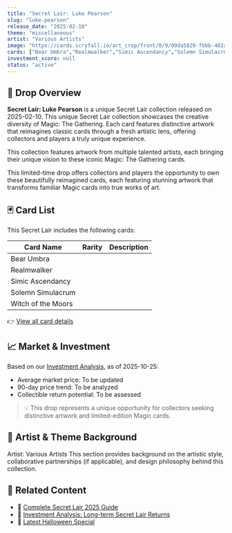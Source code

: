 ```yaml
---
title: "Secret Lair: Luke Pearson"
slug: "luke-pearson"
release_date: "2025-02-10"
theme: "miscellaneous"
artist: "Various Artists"
image: "https://cards.scryfall.io/art_crop/front/0/9/09da5828-fbbb-402a-815b-034ed3ca0722.jpg?1738928114"
cards: ["Bear Umbra","Realmwalker","Simic Ascendancy","Solemn Simulacrum","Witch of the Moors"]
investment_score: null
status: "active"
---
```


## 💠 Drop Overview
**Secret Lair: Luke Pearson** is a unique Secret Lair collection released on 2025-02-10. This unique Secret Lair collection showcases the creative diversity of Magic: The Gathering. Each card features distinctive artwork that reimagines classic cards through a fresh artistic lens, offering collectors and players a truly unique experience.

This collection features artwork from multiple talented artists, each bringing their unique vision to these iconic Magic: The Gathering cards.

This limited-time drop offers collectors and players the opportunity to own these beautifully reimagined cards, each featuring stunning artwork that transforms familiar Magic cards into true works of art.

## 🃏 Card List
This Secret Lair includes the following cards:

| Card Name | Rarity | Description |
|-----------|---------|-------------|
| Bear Umbra |  |  |
| Realmwalker |  |  |
| Simic Ascendancy |  |  |
| Solemn Simulacrum |  |  |
| Witch of the Moors |  |  |

👉 [View all card details](/cards?drop=luke-pearson)

## 📈 Market & Investment
Based on our [Investment Analysis](/investment/luke-pearson), as of 2025-10-25:
- Average market price: To be updated
- 90-day price trend: To be analyzed
- Collectible return potential: To be assessed

> 💡 This drop represents a unique opportunity for collectors seeking distinctive artwork and limited-edition Magic cards.

## 🎨 Artist & Theme Background
Artist: Various Artists
This section provides background on the artistic style, collaborative partnerships (if applicable), and design philosophy behind this collection.

## 🔗 Related Content
- 📰 [Complete Secret Lair 2025 Guide](/news/secret-lair-2025-complete-guide)
- 💼 [Investment Analysis: Long-term Secret Lair Returns](/investment)
- 🎃 [Latest Halloween Special](/drops/secret-scare-superdrop-2025)